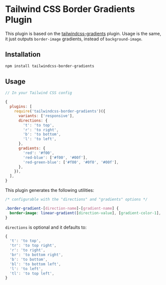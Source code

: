 # Tailwind CSS Border Gradients Plugin

This plugin is based on the [tailwindcss-gradients](https://github.com/benface/tailwindcss-gradients) plugin. Usage is the same, it just outputs `border-image` gradients, instead of `background-image`.

## Installation

```bash
npm install tailwindcss-border-gradients
```

## Usage

```js
// In your Tailwind CSS config

{
  plugins: [
    require('tailwindcss-border-gradients')({
      variants: ['responsive'],
      directions: {
        't': 'to top',
        'r': 'to right',
        'b': 'to bottom',
        'l': 'to left',
      },
      gradients: {
        'red': '#f00',
        'red-blue': ['#f00', '#00f'],
        'red-green-blue': ['#f00', '#0f0', '#00f'],
      },
    }),
  ],
}
```

This plugin generates the following utilities:

```css
/* configurable with the "directions" and "gradients" options */

.border-gradient-[direction-name]-[gradient-name] {
  border-image: linear-gradient([direction-value], [gradient-color-1], [gradient-color-2], [...]) 1;
}
```

`directions` is optional and it defaults to:

```js
{
  't': 'to top',
  'tr': 'to top right',
  'r': 'to right',
  'br': 'to bottom right',
  'b': 'to bottom',
  'bl': 'to bottom left',
  'l': 'to left',
  'tl': 'to top left',
}
```